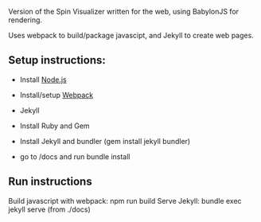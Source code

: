 Version of the Spin Visualizer written for the web, using BabylonJS for rendering.

Uses webpack to build/package javascipt, and Jekyll to create web pages.


## Setup instructions:

- Install [Node.js](https://nodejs.org/en/)
- Install/setup [Webpack](https://webpack.js.org/guides/installation/)

- Jekyll
 - Install Ruby and Gem
 - Install Jekyll and bundler (gem install jekyll bundler)
 - go to /docs and run bundle install

## Run instructions

Build javascript with webpack: npm run build
Serve Jekyll: bundle exec jekyll serve (from ./docs)
